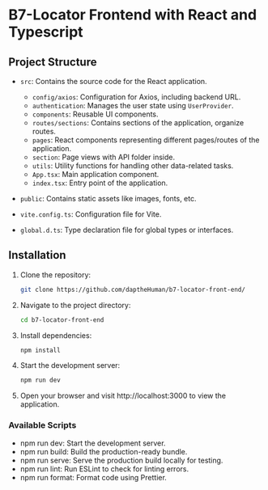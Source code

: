 # B7-Locator Frontend with React and Typescript

## Project Structure

- `src`: Contains the source code for the React application.

  - `config/axios`: Configuration for Axios, including backend URL.
  - `authentication`: Manages the user state using `UserProvider`.
  - `components`: Reusable UI components.
  - `routes/sections`: Contains sections of the application, organize routes.
  - `pages`: React components representing different pages/routes of the application.
  - `section`: Page views with API folder inside.
  - `utils`: Utility functions for handling other data-related tasks.
  - `App.tsx`: Main application component.
  - `index.tsx`: Entry point of the application.

- `public`: Contains static assets like images, fonts, etc.
- `vite.config.ts`: Configuration file for Vite.
- `global.d.ts`: Type declaration file for global types or interfaces.

## Installation

1. Clone the repository:

   ```bash
   git clone https://github.com/daptheHuman/b7-locator-front-end/
   ```

2. Navigate to the project directory:

   ```bash
   cd b7-locator-front-end
   ```

3. Install dependencies:

   ```bash
   npm install
   ```

4. Start the development server:

   ```bash
   npm run dev
   ```

5. Open your browser and visit http://localhost:3000 to view the application.

### Available Scripts

- npm run dev: Start the development server.
- npm run build: Build the production-ready bundle.
- npm run serve: Serve the production build locally for testing.
- npm run lint: Run ESLint to check for linting errors.
- npm run format: Format code using Prettier.
